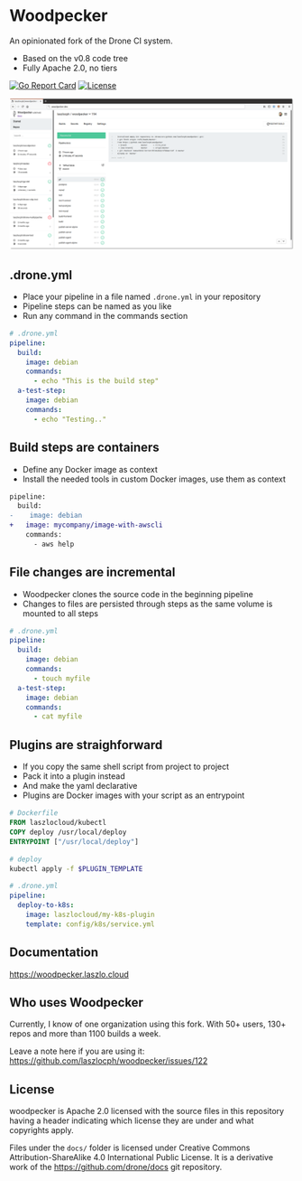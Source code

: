 # Woodpecker

An opinionated fork of the Drone CI system.

- Based on the v0.8 code tree
- Fully Apache 2.0, no tiers

[![Go Report Card](https://goreportcard.com/badge/github.com/laszlocph/woodpecker)](https://goreportcard.com/report/github.com/laszlocph/woodpecker) [![License](https://img.shields.io/badge/License-Apache%202.0-blue.svg)](https://opensource.org/licenses/Apache-2.0)

![woodpecker](docs/docs/images/woodpecker.png)

## .drone.yml

- Place your pipeline in a file named `.drone.yml` in your repository
- Pipeline steps can be named as you like
- Run any command in the commands section

```yaml
# .drone.yml
pipeline:
  build:
    image: debian
    commands:
      - echo "This is the build step"
  a-test-step:
    image: debian
    commands:
      - echo "Testing.."
```

## Build steps are containers

- Define any Docker image as context
- Install the needed tools in custom Docker images, use them as context

```diff
pipeline:
  build:
-    image: debian
+   image: mycompany/image-with-awscli
    commands:
      - aws help
```

## File changes are incremental

- Woodpecker clones the source code in the beginning pipeline
- Changes to files are persisted through steps as the same volume is mounted to all steps

```yaml
# .drone.yml
pipeline:
  build:
    image: debian
    commands:
      - touch myfile
  a-test-step:
    image: debian
    commands:
      - cat myfile
```

## Plugins are straighforward

- If you copy the same shell script from project to project
- Pack it into a plugin instead
- And make the yaml declarative
- Plugins are Docker images with your script as an entrypoint

```Dockerfile
# Dockerfile
FROM laszlocloud/kubectl
COPY deploy /usr/local/deploy
ENTRYPOINT ["/usr/local/deploy"]
```

```bash
# deploy
kubectl apply -f $PLUGIN_TEMPLATE
```

```yaml
# .drone.yml
pipeline:
  deploy-to-k8s:
    image: laszlocloud/my-k8s-plugin
    template: config/k8s/service.yml
```

## Documentation

https://woodpecker.laszlo.cloud

## Who uses Woodpecker

Currently, I know of one organization using this fork. With 50+ users, 130+ repos and more than 1100 builds a week.

Leave a note here if you are using it: https://github.com/laszlocph/woodpecker/issues/122

## License

woodpecker is Apache 2.0 licensed with the source files in this repository having a header indicating which license they are under and what copyrights apply.

Files under the `docs/` folder is licensed under Creative Commons Attribution-ShareAlike 4.0 International Public License. It is a derivative work of the https://github.com/drone/docs git repository.
